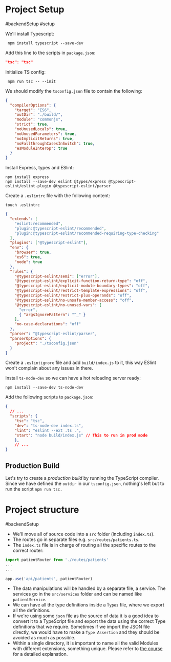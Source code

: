 # Project Setup
#backendSetup #setup 

We'll install Typescript:

```shell
 npm install typescript --save-dev
```

Add this line to the scripts in `package.json`:
```json
"tsc": "tsc"
```

Initialize TS config:
```shell
 npm run tsc -- --init
```

We should modify the `tsconfig.json` file to contain the following:

```json
{
  "compilerOptions": {
    "target": "ES6",
    "outDir": "./build/",
    "module": "commonjs",
    "strict": true,
    "noUnusedLocals": true,
    "noUnusedParameters": true,
    "noImplicitReturns": true,
    "noFallthroughCasesInSwitch": true,
    "esModuleInterop": true
  }
}
```

Install Express, types and ESlint:

```shell
npm install express
npm install --save-dev eslint @types/express @typescript-eslint/eslint-plugin @typescript-eslint/parser
```

Create a `.eslintrc` file with the following content:

```shell
touch .eslintrc
```

```json
{
  "extends": [
    "eslint:recommended",
    "plugin:@typescript-eslint/recommended",
    "plugin:@typescript-eslint/recommended-requiring-type-checking"
  ],
  "plugins": ["@typescript-eslint"],
  "env": {
    "browser": true,
    "es6": true,
    "node": true
  },
  "rules": {
    "@typescript-eslint/semi": ["error"],
    "@typescript-eslint/explicit-function-return-type": "off",
    "@typescript-eslint/explicit-module-boundary-types": "off",
    "@typescript-eslint/restrict-template-expressions": "off",
    "@typescript-eslint/restrict-plus-operands": "off",
    "@typescript-eslint/no-unsafe-member-access": "off",
    "@typescript-eslint/no-unused-vars": [
      "error",
      { "argsIgnorePattern": "^_" }
    ],
    "no-case-declarations": "off"
  },
  "parser": "@typescript-eslint/parser",
  "parserOptions": {
    "project": "./tsconfig.json"
  }
}
```

Create a `.eslintignore` file and add `build/index.js` to it, this way ESlint won't complain about any issues in there.

Install `ts-node-dev` so we can have a hot reloading server ready:

```shell
npm install --save-dev ts-node-dev
```

Add the following scripts to `package.json`:
```json
{
  // ...
  "scripts": {
    "tsc": "tsc",
    "dev": "ts-node-dev index.ts",
    "lint": "eslint --ext .ts .",
    "start": "node build/index.js" // This to run in prod mode
	},
    // ...
}
```

## Production Build
Let's try to create a _production build_ by running the TypeScript compiler. Since we have defined the `outdir` in our `tsconfig.json`, nothing's left but to run the script `npm run tsc.`

# Project structure
#backendSetup 

- We'll move all of source code into a `src` folder (including `index.ts`).
- The routes go in separate files e.g. `src/routes/patients.ts`.
- The `index.ts` file is in charge of routing all the specific routes to the correct router:

```ts
import patientRouter from './routes/patients'
...
...

app.use('api/patients', patientRouter)
```

- The data manipulations will be handled by a separate file, a service. The services go in the `src/services` folder and can be named like `patientService`.
- We can have all the type definitions inside a `Types` file, where we export all the definitions.
- If we're using some `json` file as the source of data it  is a good idea to convert it to a TypeScript file and export the data using the correct Type definitions that we require. Sometimes if we import the JSON file directly, we would have to make a `Type Assertion` and they should be avoided as much as possible.
- Within a single directory, it is important to name all the valid Modules with different extensions, something unique. Please refer to [the course](https://fullstackopen.com/en/part9/typing_an_express_app#node-and-json-modules) for a detailed explanation.